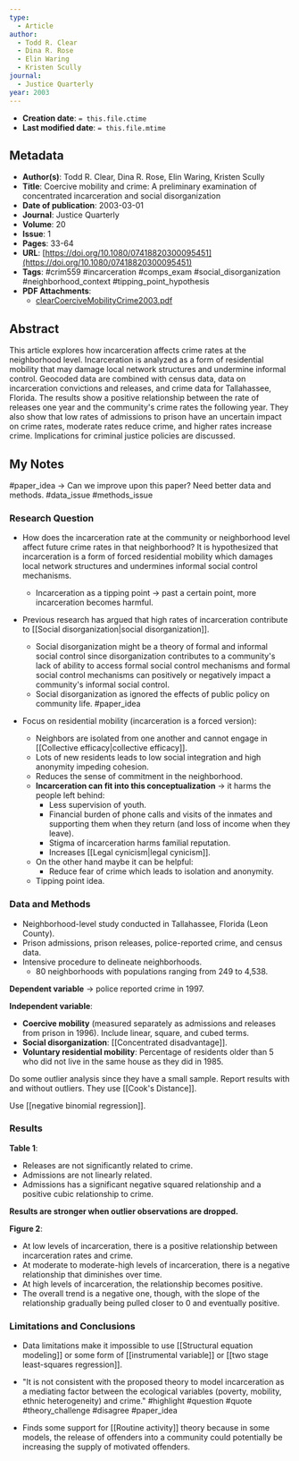 ```yaml
---
type:
  - Article
author:
  - Todd R. Clear
  - Dina R. Rose
  - Elin Waring
  - Kristen Scully
journal:
  - Justice Quarterly
year: 2003
---
```


* **Creation date**: `= this.file.ctime`
* **Last modified date**: `= this.file.mtime`

## Metadata

* **Author(s)**: Todd R. Clear, Dina R. Rose, Elin Waring, Kristen Scully
* **Title**: Coercive mobility and crime: A preliminary examination of concentrated incarceration and social disorganization
* **Date of publication**: 2003-03-01
* **Journal**: Justice Quarterly
* **Volume**: 20
* **Issue**: 1
* **Pages**: 33-64
* **URL**: [https://doi.org/10.1080/07418820300095451](https://doi.org/10.1080/07418820300095451)
* **Tags**: #crim559 #incarceration #comps_exam #social_disorganization #neighborhood_context #tipping_point_hypothesis 
* **PDF Attachments**:
  * [clearCoerciveMobilityCrime2003.pdf](zotero://open-pdf/library/items/DZI6JM8A)

## Abstract

This article explores how incarceration affects crime rates at the neighborhood level. Incarceration is analyzed as a form of residential mobility that may damage local network structures and undermine informal control. Geocoded data are combined with census data, data on incarceration convictions and releases, and crime data for Tallahassee, Florida. The results show a positive relationship between the rate of releases one year and the community's crime rates the following year. They also show that low rates of admissions to prison have an uncertain impact on crime rates, moderate rates reduce crime, and higher rates increase crime. Implications for criminal justice policies are discussed.

## My Notes

#paper_idea -> Can we improve upon this paper? Need better data and methods. #data_issue #methods_issue 
### Research Question

* How does the incarceration rate at the community or neighborhood level affect future crime rates in that neighborhood? It is hypothesized that incarceration is a form of forced residential mobility which damages local network structures and undermines informal social control mechanisms.
	* Incarceration as a tipping point -> past a certain point, more incarceration becomes harmful.
  
* Previous research has argued that high rates of incarceration contribute to [[Social disorganization|social disorganization]].
	* Social disorganization might be a theory of formal and informal social control since disorganization contributes to a community's lack of ability to access formal social control mechanisms and formal social control mechanisms can positively or negatively impact a community's informal social control.
	* Social disorganization as ignored the effects of public policy on community life. #paper_idea 

* Focus on residential mobility (incarceration is a forced version):
	* Neighbors are isolated from one another and cannot engage in [[Collective efficacy|collective efficacy]].
	* Lots of new residents leads to low social integration and high anonymity impeding cohesion.
	* Reduces the sense of commitment in the neighborhood.
	* **Incarceration can fit into this conceptualization** -> it harms the people left behind:
		* Less supervision of youth.
		* Financial burden of phone calls and visits of the inmates and supporting them when they return (and loss of income when they leave).
		* Stigma of incarceration harms familial reputation.
		* Increases [[Legal cynicism|legal cynicism]].
	* On the other hand maybe it can be helpful:
		* Reduce fear of crime which leads to isolation and anonymity.
	* Tipping point idea.

### Data and Methods

* Neighborhood-level study conducted in Tallahassee, Florida (Leon County).
* Prison admissions, prison releases, police-reported crime, and census data.
* Intensive procedure to delineate neighborhoods.
	* 80 neighborhoods with populations ranging from 249 to 4,538.

**Dependent variable** -> police reported crime in 1997.

**Independent variable**:
* **Coercive mobility** (measured separately as admissions and releases from prison in 1996). Include linear, square, and cubed terms.
* **Social disorganization**: [[Concentrated disadvantage]].
* **Voluntary residential mobility**: Percentage of residents older than 5 who did not live in the same house as they did in 1985.

Do some outlier analysis since they have a small sample. Report results with and without outliers. They use [[Cook's Distance]].

Use [[negative binomial regression]].

### Results

**Table 1**:
* Releases are not significantly related to crime.
* Admissions are not linearly related.
* Admissions has a significant negative squared relationship and a positive cubic relationship to crime.

**Results are stronger when outlier observations are dropped.**

**Figure 2**:
* At low levels of incarceration, there is a positive relationship between incarceration rates and crime.
* At moderate to moderate-high levels of incarceration, there is a negative relationship that diminishes over time.
* At high levels of incarceration, the relationship becomes positive.
* The overall trend is a negative one, though, with the slope of the relationship gradually being pulled closer to 0 and eventually positive.

### Limitations and Conclusions

* Data limitations make it impossible to use [[Structural equation modeling]] or some form of [[instrumental variable]] or [[two stage least-squares regression]].

* "It is not consistent with the proposed theory to model incarceration as a mediating factor between the ecological variables (poverty, mobility, ethnic heterogeneity) and crime." #highlight #question #quote #theory_challenge #disagree #paper_idea 

* Finds some support for [[Routine activity]] theory because in some models, the release of offenders into a community could potentially be increasing the supply of motivated offenders.